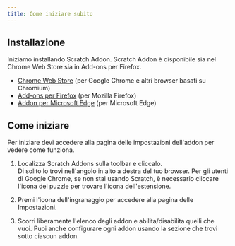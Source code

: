 ```yaml
---
title: Come iniziare subito
---
```


## Installazione

Iniziamo installando Scratch Addon. Scratch Addon è disponibile sia nel Chrome Web Store sia in Add-ons per Firefox.

- [Chrome Web Store](https://chrome.google.com/webstore/detail/fbeffbjdlemaoicjdapfpikkikjoneco) (per Google Chrome e altri browser basati su Chromium)  
- [Add-ons per Firefox](https://addons.mozilla.org/firefox/addon/scratch-messaging-extension/) (per Mozilla Firefox)  
- [Addon per Microsoft Edge](https://microsoftedge.microsoft.com/addons/detail/iliepgjnemckemgnledoipfiilhajdjj) (per Microsoft Edge)  

## Come iniziare

Per iniziare devi accedere alla pagina delle impostazioni dell'addon per vedere come funziona.

<!-- TODO: Aggiungere immagini -->

1. Localizza Scratch Addons sulla toolbar e cliccalo.  
   Di solito lo trovi nell'angolo in alto a destra del tuo browser. Per gli utenti di Google Chrome, se non stai usando Scratch, è necessario cliccare l'icona del puzzle per trovare l'icona dell'estensione.

2. Premi l'icona dell'ingranaggio per accedere alla pagina delle Impostazioni.

3. Scorri liberamente l'elenco degli addon e abilita/disabilita quelli che vuoi.
   Puoi anche configurare ogni addon usando la sezione che trovi sotto ciascun addon.